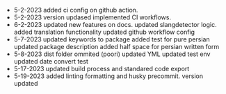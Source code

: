 - 5-2-2023
  added ci config on github action.
- 5-2-2023
  version updased
  implemented CI workflows.
- 6-2-2023
  updated new features on docs.
  updated slangdetector logic.
  added translation functionality
  updated github workflow config
- 5-7-2023
  updated keywords to package
  added test for pure persian
  updated package description
  added half space for persian written form
- 5-8-2023
  dist folder ommited (poori)
  updated YML
  updated test env
  updated date convert test
- 5-17-2023
  updated build process and standared code export
- 5-19-2023
  added linting formatting and husky precommit.
  version updated 
